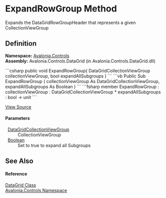 # ExpandRowGroup Method


Expands the DataGridRowGroupHeader that represents a given CollectionViewGroup



## Definition
**Namespace:** <a href="N_Avalonia_Controls">Avalonia.Controls</a>  
**Assembly:** Avalonia.Controls.DataGrid (in Avalonia.Controls.DataGrid.dll)

<Tabs groupId="api-code-preview">
<TabItem value="csharp" label="C#">
```csharp
public void ExpandRowGroup(
	DataGridCollectionViewGroup collectionViewGroup,
	bool expandAllSubgroups
)
```
</TabItem>
<TabItem value="vb" label="VB">
```vb
Public Sub ExpandRowGroup ( 
	collectionViewGroup As DataGridCollectionViewGroup,
	expandAllSubgroups As Boolean
)
```
</TabItem>
<TabItem value="fsharp" label="F#">
```fsharp
member ExpandRowGroup : 
        collectionViewGroup : DataGridCollectionViewGroup * 
        expandAllSubgroups : bool -> unit 
```
</TabItem>
</Tabs>



<a href="https://github.com/AvaloniaUI/Avalonia/tree/master/src/Avalonia.Controls.DataGrid/DataGridRows.cs#L2906" title="View the source code">View Source</a>



#### Parameters
<dl><dt>  <a href="T_Avalonia_Collections_DataGridCollectionViewGroup">DataGridCollectionViewGroup</a></dt><dd>CollectionViewGroup</dd><dt>  <a href="https://learn.microsoft.com/dotnet/api/system.boolean" target="_blank" rel="noopener noreferrer">Boolean</a></dt><dd>Set to true to expand all Subgroups</dd></dl>

## See Also


#### Reference
<a href="T_Avalonia_Controls_DataGrid">DataGrid Class</a>  
<a href="N_Avalonia_Controls">Avalonia.Controls Namespace</a>  

